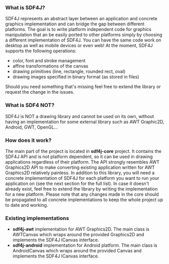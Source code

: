 <h3>What is SDF4J?</h3>

SDF4J represents an abstract layer between an application and concrete graphics implementation and can bridge the gap between different platforms. The goal is to write platform independent code for graphics manipulation that an be easily ported to other platforms simply by choosing a different implementation of SDF4J. You can have the same code work on desktop as well as mobile devices or even web! At the moment, SDF4J supports the following operations:
<ul>
<li>color, font and stroke management</li>
<li>affine transformations of the canvas</li>
<li>drawing primitives (line, rectangle, rounded rect, oval)</li>
<li>drawing images specified in binary format (as stored in files)</li>
</ul>
Should you need something that's missing feel free to extend the library or request the change in the issues.

<h3>What is SDF4 NOT?</h3>

SDF4J is NOT a drawing library and cannot be used on its own, without having an implementation for some external library such as AWT Graphic2D, Android, GWT, OpenGL...

<h3>How does it work?</h3>
The main part of the project is located in <b>sdf4j-core</b> project. It contains the SDF4J API and is not platform dependent, so it can be used in drawing applications regardless of their platform. The API strongly resembles AWT Graphics2D API to make converting existing application written for AWT Graphics2D relatively painless. In addition to this library, you will need a concrete implementation of SDF4J for each platform you want to run your application on (see the next section for the full list). In case it doesn't already exist, feel free to extend the library by writing the implementation for a new platform. Please note that any changes made in the core should be propagated to all concrete implementations to keep the whole project up to date and working.

<h3>Existing implementations</h3>
<ul>
<li><b>sdf4j-awt</b> implementation for AWT Graphics2D. The main class is AWTCanvas which wraps around the provided Graphics2D and implements the SDF4J ICanvas interface.</li>
<li><b>sdf4j-android</b> implementation for Android platform. The main class is AndroidCanvas which wraps around the provided Canvas and implements the SDF4J ICanvas interface.</li>
</ul>
